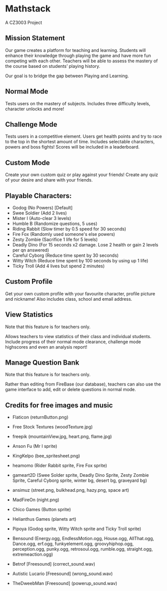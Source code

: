 # Mathstack
A CZ3003 Project

## Mission Statement
Our game creates a platform for teaching and learning.
Students will enhance their knowledge through playing the game and have more fun competing with each other. Teachers will be able to assess the mastery of the course based on students’ playing history. 

Our goal is to bridge the gap between Playing and Learning.

## Normal Mode
Tests users on the mastery of subjects. Includes three difficulty levels, character unlocks and more!

## Challenge Mode
Tests users in a competitive element. Users get health points and try to race to the top in the shortest amount of time. Includes selectable characters, powers and boss fights! Scores will be included in a leaderboard.

## Custom Mode
Create your own custom quiz or play against your friends! Create any quiz of your desire and share with your friends.

## Playable Characters:
- Godog (No Powers) [Default]
- Swee Soldier (Add 2 lives)
- Mister I (Auto-clear 3 levels)
- Humble B (Randomize questions, 5 uses)
- Riding Rabbit (Slow timer by 0.5 speed for 30 seconds)
- Fire Fox (Randomly used someone's else powers)
- Zesty Zombie (Sacrifice 1 life for 5 levels)
- Deadly Dino (For 15 seconds x2 damage. Lose 2 health or gain 2 levels per qn answered)
- Careful Cyborg (Reduce time spent by 30 seconds)
- Witty Witch (Reduce time spent by 100 seconds by using up 1 life)
- Ticky Troll (Add 4 lives but spend 2 minutes)

## Custom Profile
Get your own custom profile with your favourite character, profile picture and nickname! Also includes class, school and email address.

## View Statistics
Note that this feature is for teachers only.

Allows teachers to view statistics of their class and individual students. Include progress of their normal mode clearance, challenge mode highscores and even an analysis report!

## Manage Question Bank
Note that this feature is for teachers only.

Rather than editing from FireBase (our database), teachers can also use the game interface to add, edit or delete questions in normal mode.

## Credits for free images and music
- Flaticon (returnButton.png)
- Free Stock Textures (woodTexture.jpg)
- freepik (mountainView.jpg, heart.png, flame.jpg)
- Anson Fu (Mr I sprite)
- KingKelpo (bee_spritesheet.png)
- heamomo (Rider Rabbit sprite, Fire Fox sprite)
- gameart2D (Swee Solder sprite, Deadly Dino Sprite, Zesty Zombie Sprite, Careful Cyborg sprite, winter bg, desert bg, graveyard bg)
- ansimuz (street.png, bulkhead.png, hazy.png, space art)
- MadFireOn (night.png)
- Chico Games (Button sprite)
- Helianthus Games (planets art)
- Pipoya (Godog sprite, Witty Witch sprite and Ticky Troll sprite)

- Bensound (Energy.ogg, EndlessMotion.ogg, House.ogg, AllThat.ogg, Dance.ogg, erf.ogg, funkyelement.ogg, groovyhiphop.ogg, perception.ogg, punky.ogg, retrosoul.ogg, rumble.ogg, straight.ogg, extremeaction.ogg)
- Betrof [Freesound] (correct_sound.wav)
- Autistic Lucario [Freesound] (wrong_sound.wav)
- TheDweebMan [Freesound] (powerup_sound.wav)